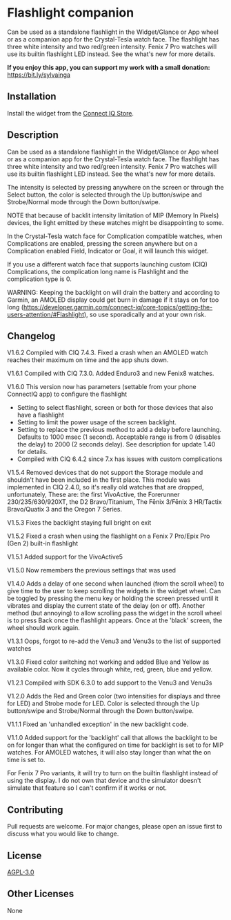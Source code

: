 # Flashlight companion
Can be used as a standalone flashlight in the Widget/Glance or App wheel or as a companion app for the Crystal-Tesla watch face. The flashlight has three white intensity and two red/green intensity. Fenix 7 Pro watches will use its builtin flashlight LED instead. See the what's new for more details.


**If you enjoy this app, you can support my work with a small donation:**
https://bit.ly/sylvainga

## Installation

Install the widget from the [Connect IQ Store](https://apps.garmin.com/apps/5b90bdbc-d4ea-486a-b18c-8049bb1de857).

## Description

Can be used as a standalone flashlight in the Widget/Glance or App wheel or as a companion app for the Crystal-Tesla watch face. The flashlight has three white intensity and two red/green intensity. Fenix 7 Pro watches will use its builtin flashlight LED instead. See the what's new for more details.

The intensity is selected by pressing anywhere on the screen or through the Select button, the color is selected through the Up button/swipe and Strobe/Normal mode through the Down button/swipe.

NOTE that because of backlit intensity limitation of MIP (Memory In Pixels) devices, the light emitted by these watches might be disappointing to some.

In the Crystal-Tesla watch face for Complication compatible watches, when Complications are enabled, pressing the screen anywhere but on a Complication enabled Field, Indicator or Goal, it will launch this widget.

If you use a different watch face that supports launching custom (CIQ) Complications, the complication long name is Flashlight and the complication type is 0.

WARNING: Keeping the backlight on will drain the battery and according to Garmin, an AMOLED display could get burn in damage if it stays on for too long (https://developer.garmin.com/connect-iq/core-topics/getting-the-users-attention/#Flashlight), so use sporadically and at your own risk.

## Changelog
V1.6.2 Compiled with CIQ 7.4.3. Fixed a crash when an AMOLED watch reaches their maximum on time and the app shuts down.

V1.6.1 Compiled with CIQ 7.3.0. Added Enduro3 and new Fenix8 watches.

V1.6.0 This version now has parameters (settable from your phone ConnectIQ app) to configure the flashlight
- Setting to select flashlight, screen or both for those devices that also have a flashlight
- Setting to limit the power usage of the screen backlight.
- Setting to replace the previous method to add a delay before launching. Defaults to 1000 msec (1 second). Acceptable range is from 0 (disables the delay) to 2000 (2 seconds delay). See description for update 1.40 for details.
- Compiled with CIQ 6.4.2 since 7.x has issues with custom complications

V1.5.4 Removed devices that do not support the Storage module and shouldn't have been included in the first place. This module was implemented in CIQ 2.4.0, so it's really old watches that are dropped, unfortunately, These are: the first VívoActive, the Forerunner 230/235/630/920XT, the D2 Bravo/Titanium, The Fēnix 3/Fēnix 3 HR/Tactix Bravo/Quatix 3 and the Oregon 7 Series.

V1.5.3 Fixes the backlight staying full bright on exit

V1.5.2 Fixed a crash when using the flashlight on a Fenix 7 Pro/Epix Pro (Gen 2) built-in flashlight

V1.5.1 Added support for the VivoActive5

V1.5.0 Now remembers the previous settings that was used

V1.4.0 Adds a delay of one second when launched (from the scroll wheel) to give time to the user to keep scrolling the widgets in the widget wheel. Can be toggled by pressing the menu key or holding the screen pressed until it vibrates and display the current state of the delay (on or off). Another method (but annoying) to allow scrolling pass the widget in the scroll wheel is to press Back once the flashlight appears. Once at the 'black' screen, the wheel should work again.

V1.3.1 Oops, forgot to re-add the Venu3 and Venu3s to the list of supported watches

V1.3.0 Fixed color switching not working and added Blue and Yellow as available color. Now it cycles through white, red, green, blue and yellow.

V1.2.1 Compiled with SDK 6.3.0 to add support to the Venu3 and Venu3s

V1.2.0 Adds the Red and Green color (two intensities for displays and three for LED) and Strobe mode for LED. Color is selected through the Up button/swipe and Strobe/Normal through the Down button/swipe.

V1.1.1 Fixed an 'unhandled exception' in the new backlight code.

V1.1.0 Added support for the 'backlight' call that allows the backlight to be on for longer than what the configured on time for backlight is set to for MIP watches. For AMOLED watches, it will also stay longer than what the on time is set to.

For Fenix 7 Pro variants, it will try to turn on the builtin flashlight instead of using the display. I do not own that device and the simulator doesn't simulate that feature so I can't confirm if it works or not.

## Contributing
Pull requests are welcome. For major changes, please open an issue first to discuss what you would like to change.

## License
[AGPL-3.0](https://choosealicense.com/licenses/agpl-3.0/)

## Other Licenses
None
